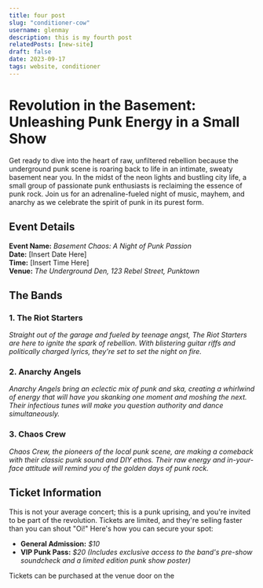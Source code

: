 ```yaml
---
title: four post
slug: "conditioner-cow"
username: glenmay
description: this is my fourth post
relatedPosts: [new-site]
draft: false
date: 2023-09-17
tags: website, conditioner
---
```


# Revolution in the Basement: Unleashing Punk Energy in a Small Show

Get ready to dive into the heart of raw, unfiltered rebellion because the underground punk scene is roaring back to life in an intimate, sweaty basement near you. In the midst of the neon lights and bustling city life, a small group of passionate punk enthusiasts is reclaiming the essence of punk rock. Join us for an adrenaline-fueled night of music, mayhem, and anarchy as we celebrate the spirit of punk in its purest form.

## Event Details

**Event Name:** _Basement Chaos: A Night of Punk Passion_  
**Date:** [Insert Date Here]  
**Time:** [Insert Time Here]  
**Venue:** _The Underground Den, 123 Rebel Street, Punktown_

## The Bands

### 1. **The Riot Starters**

_Straight out of the garage and fueled by teenage angst, The Riot Starters are here to ignite the spark of rebellion. With blistering guitar riffs and politically charged lyrics, they're set to set the night on fire._

### 2. **Anarchy Angels**

_Anarchy Angels bring an eclectic mix of punk and ska, creating a whirlwind of energy that will have you skanking one moment and moshing the next. Their infectious tunes will make you question authority and dance simultaneously._

### 3. **Chaos Crew**

_Chaos Crew, the pioneers of the local punk scene, are making a comeback with their classic punk sound and DIY ethos. Their raw energy and in-your-face attitude will remind you of the golden days of punk rock._

## Ticket Information

This is not your average concert; this is a punk uprising, and you're invited to be part of the revolution. Tickets are limited, and they're selling faster than you can shout "Oi!" Here's how you can secure your spot:

- **General Admission:** _$10_
- **VIP Punk Pass:** _$20 (Includes exclusive access to the band's pre-show soundcheck and a limited edition punk show poster)_

Tickets can be purchased at the venue door on the
